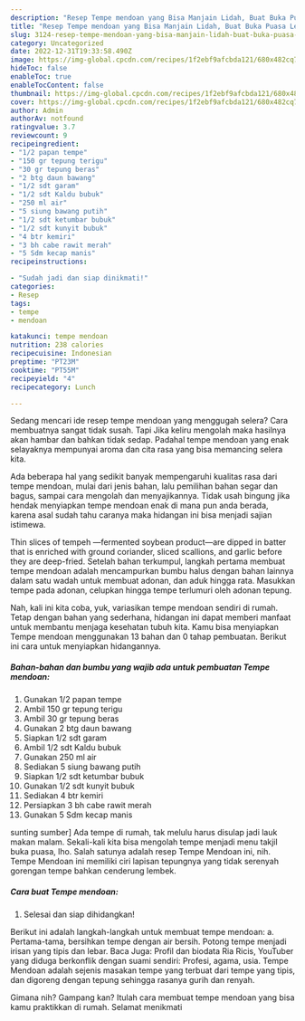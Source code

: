 ```yaml
---
description: "Resep Tempe mendoan yang Bisa Manjain Lidah, Buat Buka Puasa Lezat"
title: "Resep Tempe mendoan yang Bisa Manjain Lidah, Buat Buka Puasa Lezat"
slug: 3124-resep-tempe-mendoan-yang-bisa-manjain-lidah-buat-buka-puasa-lezat
category: Uncategorized
date: 2022-12-31T19:33:58.490Z
image: https://img-global.cpcdn.com/recipes/1f2ebf9afcbda121/680x482cq70/tempe-mendoan-foto-resep-utama.jpg
hideToc: false
enableToc: true
enableTocContent: false
thumbnail: https://img-global.cpcdn.com/recipes/1f2ebf9afcbda121/680x482cq70/tempe-mendoan-foto-resep-utama.jpg
cover: https://img-global.cpcdn.com/recipes/1f2ebf9afcbda121/680x482cq70/tempe-mendoan-foto-resep-utama.jpg
author: Admin
authorAv: notfound
ratingvalue: 3.7
reviewcount: 9
recipeingredient:
- "1/2 papan tempe"
- "150 gr tepung terigu"
- "30 gr tepung beras"
- "2 btg daun bawang"
- "1/2 sdt garam"
- "1/2 sdt Kaldu bubuk"
- "250 ml air"
- "5 siung bawang putih"
- "1/2 sdt ketumbar bubuk"
- "1/2 sdt kunyit bubuk"
- "4 btr kemiri"
- "3 bh cabe rawit merah"
- "5 Sdm kecap manis"
recipeinstructions:

- "Sudah jadi dan siap dinikmati!"
categories:
- Resep
tags:
- tempe
- mendoan

katakunci: tempe mendoan 
nutrition: 238 calories
recipecuisine: Indonesian
preptime: "PT23M"
cooktime: "PT55M"
recipeyield: "4"
recipecategory: Lunch

---
```



Sedang mencari ide resep tempe mendoan yang menggugah selera? Cara membuatnya sangat tidak susah. Tapi Jika keliru mengolah maka hasilnya akan hambar dan bahkan tidak sedap. Padahal tempe mendoan yang enak selayaknya mempunyai aroma dan cita rasa yang bisa memancing selera kita.


Ada beberapa hal yang sedikit banyak mempengaruhi kualitas rasa dari tempe mendoan, mulai dari jenis bahan, lalu pemilihan bahan segar dan bagus, sampai cara mengolah dan menyajikannya. Tidak usah bingung jika hendak menyiapkan tempe mendoan enak di mana pun anda berada, karena asal sudah tahu caranya maka hidangan ini bisa menjadi sajian istimewa.

Thin slices of tempeh —fermented soybean product—are dipped in batter that is enriched with ground coriander, sliced scallions, and garlic before they are deep-fried. Setelah bahan terkumpul, langkah pertama membuat tempe mendoan adalah mencampurkan bumbu halus dengan bahan lainnya dalam satu wadah untuk membuat adonan, dan aduk hingga rata. Masukkan tempe pada adonan, celupkan hingga tempe terlumuri oleh adonan tepung.


Nah, kali ini kita coba, yuk, variasikan tempe mendoan sendiri di rumah. Tetap dengan bahan yang sederhana, hidangan ini dapat memberi manfaat untuk membantu menjaga kesehatan tubuh kita. Kamu bisa menyiapkan Tempe mendoan menggunakan 13 bahan dan 0 tahap pembuatan. Berikut ini cara untuk menyiapkan hidangannya.

<!--inarticleads1-->

##### Bahan-bahan dan bumbu yang wajib ada untuk pembuatan Tempe mendoan:

1. Gunakan 1/2 papan tempe
1. Ambil 150 gr tepung terigu
1. Ambil 30 gr tepung beras
1. Gunakan 2 btg daun bawang
1. Siapkan 1/2 sdt garam
1. Ambil 1/2 sdt Kaldu bubuk
1. Gunakan 250 ml air
1. Sediakan 5 siung bawang putih
1. Siapkan 1/2 sdt ketumbar bubuk
1. Gunakan 1/2 sdt kunyit bubuk
1. Sediakan 4 btr kemiri
1. Persiapkan 3 bh cabe rawit merah
1. Gunakan 5 Sdm kecap manis


sunting sumber] Ada tempe di rumah, tak melulu harus disulap jadi lauk makan malam. Sekali-kali kita bisa mengolah tempe menjadi menu takjil buka puasa, lho. Salah satunya adalah resep Tempe Mendoan ini, nih. Tempe Mendoan ini memiliki ciri lapisan tepungnya yang tidak serenyah gorengan tempe bahkan cenderung lembek. 

<!--inarticleads2-->

##### Cara buat Tempe mendoan:


1. Selesai dan siap dihidangkan!

Berikut ini adalah langkah-langkah untuk membuat tempe mendoan: a. Pertama-tama, bersihkan tempe dengan air bersih. Potong tempe menjadi irisan yang tipis dan lebar. Baca Juga: Profil dan biodata Ria Ricis, YouTuber yang diduga berkonflik dengan suami sendiri: Profesi, agama, usia. Tempe Mendoan adalah sejenis masakan tempe yang terbuat dari tempe yang tipis, dan digoreng dengan tepung sehingga rasanya gurih dan renyah. 

Gimana nih? Gampang kan? Itulah cara membuat tempe mendoan yang bisa kamu praktikkan di rumah. Selamat menikmati
